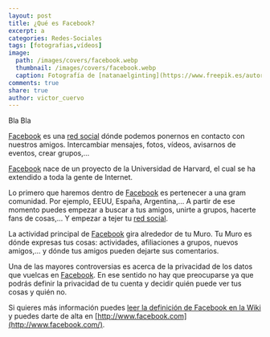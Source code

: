 ```yaml
---
layout: post
title: ¿Qué es Facebook?
excerpt: a
categories: Redes-Sociales
tags: [fotografias,vídeos]
image:
  path: /images/covers/facebook.webp
  thumbnail: /images/covers/facebook.webp
  caption: Fotografía de [natanaelginting](https://www.freepik.es/autor/natanaelginting)
comments: true
share: true
author: victor_cuervo
---
```


Bla Bla


[Facebook](http://www.facebook.com/) es una [red social](http://www.ayudaenlaweb.com/2008/12/03/que-es-una-red-social/) dónde podemos ponernos en contacto con nuestros amigos. Intercambiar mensajes, fotos, vídeos, avisarnos de eventos, crear grupos,...


[Facebook](http://www.facebook.com/) nace de un proyecto de la Universidad de Harvard, el cual se ha extendido a toda la gente de Internet.


Lo primero que haremos dentro de [Facebook](http://www.facebook.com/) es pertenecer a una gram comunidad. Por ejemplo, EEUU, España, Argentina,... A partir de ese momento puedes empezar a buscar a tus amigos, unirte a grupos, hacerte fans de cosas,... Y empezar a tejer tu [red social](http://www.ayudaenlaweb.com/2008/12/03/que-es-una-red-social/).


La actividad principal de [Facebook](http://www.facebook.com/) gira alrededor de tu Muro. Tu Muro es dónde expresas tus cosas: actividades, afiliaciones a grupos, nuevos amigos,... y dónde tus amigos pueden dejarte sus comentarios.


Una de las mayores controversias es acerca de la privacidad de los datos que vuelcas en [Facebook](http://www.facebook.com/). En ese sentido no hay que preocuparse ya que podrás definir la privacidad de tu cuenta y decidir quién puede ver tus cosas y quién no.


Si quieres más información puedes [leer la definición de Facebook en la Wiki](http://es.wikipedia.org/wiki/Facebook) y puedes darte de alta en [http://www.facebook.com](http://www.facebook.com/).

